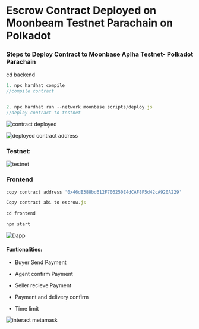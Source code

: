 # Escrow Contract Deployed on Moonbeam Testnet Parachain on Polkadot

### Steps to Deploy Contract to Moonbase Aplha Testnet- Polkadot Parachain

cd backend
```javascript
1. npx hardhat compile
//compile contract


2. npx hardhat run --network moonbase scripts/deploy.js
//deploy contract to testnet


```

![contract deployed](https://user-images.githubusercontent.com/90293555/158035654-f76a1224-78c9-4aee-82e6-466a55d590e5.jpg)


![deployed contract address](https://user-images.githubusercontent.com/90293555/158035657-0cbefd4c-c7e1-486e-877d-c84b14fa67f8.jpg)


### Testnet:


![testnet](https://user-images.githubusercontent.com/90293555/158035504-e283f0e8-6d99-4e3e-8072-a1db2068bc11.jpg)


### Frontend
```javascript
copy contract address '0x46dB388bd612F706250E4dCAF8F5d42cA920A229'

Copy contract abi to escrow.js

cd frontend

npm start
```
![Dapp](https://user-images.githubusercontent.com/90293555/158035529-bb292918-3a27-48cd-a683-88d6c0b14805.jpg)

#### Funtionalities:

- Buyer Send Payment

- Agent confirm Payment 

- Seller recieve Payment

- Payment and delivery confirm

- Time limit

![interact metamask](https://user-images.githubusercontent.com/90293555/158035557-f168cd3c-2034-4ec3-b485-af894f0339f2.jpg)

